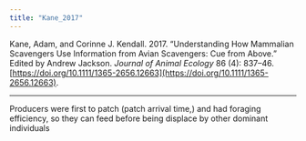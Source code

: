 ```yaml
---
title: "Kane_2017"
---
```


Kane, Adam, and Corinne J. Kendall. 2017. “Understanding How Mammalian Scavengers Use Information from Avian Scavengers: Cue from Above.” Edited by Andrew Jackson. _Journal of Animal Ecology_ 86 (4): 837–46. [https://doi.org/10.1111/1365-2656.12663](https://doi.org/10.1111/1365-2656.12663).

---
Producers were first to patch (patch arrival time,) and had foraging efficiency, so they can feed before being displace by other dominant individuals

